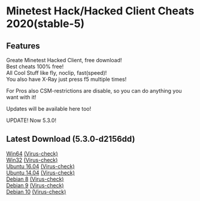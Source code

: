 # Minetest Hack/Hacked Client Cheats 2020(stable-5)

## Features

Greate Minetest Hacked Client, free download!  
Best cheats 100% free!  
All Cool Stuff like fly, noclip, fast(speed)!  
You also have X-Ray just press f5 multiple times!  

For Pros also CSM-restrictions are disable, so you can do anything you want with it!

Updates will be available here too!

UPDATE! Now 5.3.0!

## Latest Download (5.3.0-d2156dd)

[Win64](https://gitlab.com/minetest-hack/minetest/-/jobs/637667501/artifacts/download) [(Virus-check)](https://www.virustotal.com/gui/url/721cbdb5e1ad39a0ccc620c1ce10f90afd2d58880811188c00090adf88dc304e/detection)  
[Win32](https://gitlab.com/minetest-hack/minetest/-/jobs/637667499/artifacts/download) [(Virus-check)](https://www.virustotal.com/gui/url/57914f1d284923f3baf0ff8146130248e2a5415caa309ff3ccbb5d1658a43797/detection)  
[Ubuntu 16.04](https://gitlab.com/minetest-hack/minetest/-/jobs/637667497/artifacts/download) [(Virus-check)](https://www.virustotal.com/gui/url/193adbdd4885d9b74bd266e5b3bbedfb7f48dddf283f9250968c0aba3c631cb8/detection)  
[Ubuntu 14.04](https://gitlab.com/minetest-hack/minetest/-/jobs/637667494/artifacts/download) [(Virus-check)](https://www.virustotal.com/gui/url/d5d07486c9327b6e8f9947f2914da2f42c7d8ea58959baffbd1f624c8870ae42/detection)  
[Debian 8](https://gitlab.com/minetest-hack/minetest/-/jobs/637667491/artifacts/download) [(Virus-check)](https://www.virustotal.com/gui/url/d6bdf6e617b7fb5a46dcf31ee5b3d8fab230d7e7fac624107371bd214ad4bf52/detection)  
[Debian 9](https://gitlab.com/minetest-hack/minetest/-/jobs/637667492/artifacts/download) [(Virus-check)](https://www.virustotal.com/gui/url/09b07085d98aa2f2102c97807e922b2e8697f40405b6cb0eba2b9ffe7bcc09a2/detection)  
[Debian 10](https://gitlab.com/minetest-hack/minetest/-/jobs/637667493/artifacts/download) [(Virus-check)](https://www.virustotal.com/gui/url/d09ec48cf50e3da4acada16564bfc8592e4527f423ffecbfe25bb6dde5481650/detection)
